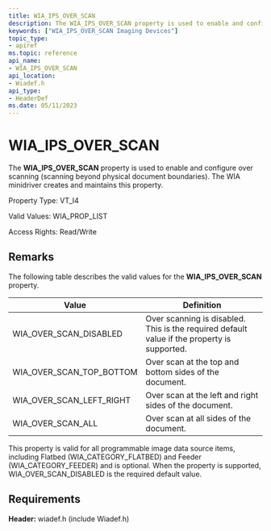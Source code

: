 ```yaml
---
title: WIA_IPS_OVER_SCAN
description: The WIA_IPS_OVER_SCAN property is used to enable and configure over scanning (scanning beyond physical document boundaries). The WIA minidriver creates and maintains this property.
keywords: ["WIA_IPS_OVER_SCAN Imaging Devices"]
topic_type:
- apiref
ms.topic: reference
api_name:
- WIA_IPS_OVER_SCAN
api_location:
- Wiadef.h
api_type:
- HeaderDef
ms.date: 05/11/2023
---
```


# WIA_IPS_OVER_SCAN

The **WIA_IPS_OVER_SCAN** property is used to enable and configure over scanning (scanning beyond physical document boundaries). The WIA minidriver creates and maintains this property.

Property Type: VT_I4

Valid Values: WIA_PROP_LIST

Access Rights: Read/Write

## Remarks

The following table describes the valid values for the **WIA_IPS_OVER_SCAN** property.

| Value | Definition |
|--|--|
| WIA_OVER_SCAN_DISABLED | Over scanning is disabled. This is the required default value if the property is supported. |
| WIA_OVER_SCAN_TOP_BOTTOM | Over scan at the top and bottom sides of the document. |
| WIA_OVER_SCAN_LEFT_RIGHT | Over scan at the left and right sides of the document. |
| WIA_OVER_SCAN_ALL | Over scan at all sides of the document. |

This property is valid for all programmable image data source items, including Flatbed (WIA_CATEGORY_FLATBED) and Feeder (WIA_CATEGORY_FEEDER) and is optional. When the property is supported, WIA_OVER_SCAN_DISABLED is the required default value.

## Requirements

**Header:** wiadef.h (include Wiadef.h)
